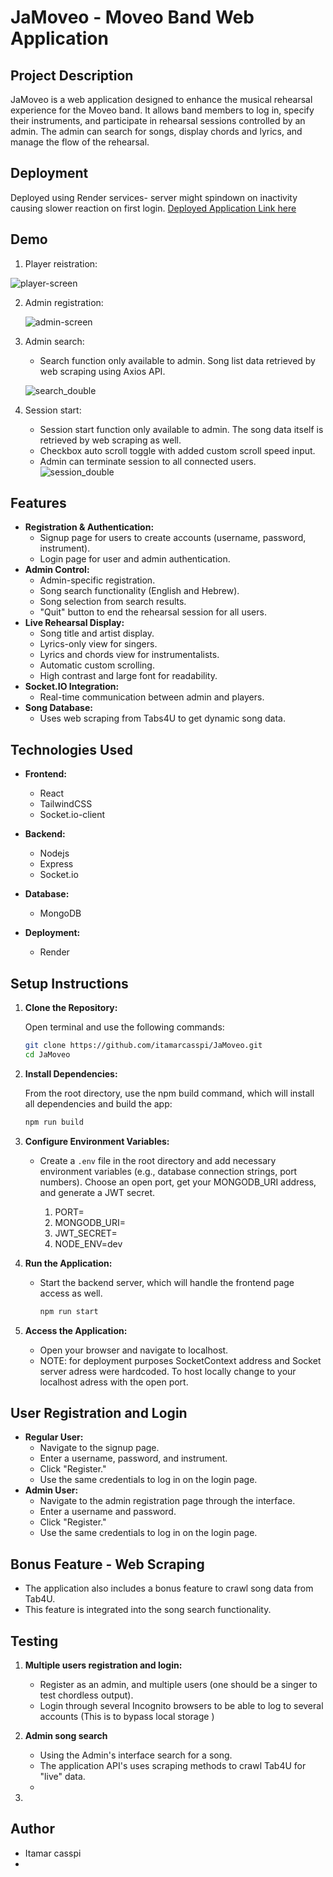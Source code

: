 # JaMoveo - Moveo Band Web Application

## Project Description

JaMoveo is a web application designed to enhance the musical rehearsal experience for the Moveo band. It allows band members to log in, specify their instruments, and participate in rehearsal sessions controlled by an admin. The admin can search for songs, display chords and lyrics, and manage the flow of the rehearsal.

## Deployment

Deployed using Render services- server might spindown on inactivity causing slower reaction on first login.
[Deployed Application Link here](https://jamoveo-qvvw.onrender.com/)

## Demo

1. Player reistration:

  ![player-screen](https://github.com/user-attachments/assets/797b8d7a-3fd0-4ee2-b413-e9d8dc68663b)

2. Admin registration:

   ![admin-screen](https://github.com/user-attachments/assets/c781f84b-58d6-4c4c-81ff-82e2b985bf27)

3. Admin search:
   * Search function only available to admin. Song list data retrieved by web scraping using Axios API.

   ![search_double](https://github.com/user-attachments/assets/ff765f1f-7b79-4ffd-90ac-c111c18dd20d)

4. Session start:
   * Session start function only available to admin. The song data itself is retrieved by web scraping as well.
   * Checkbox auto scroll toggle with added custom scroll speed input.
   * Admin can terminate session to all connected users.
   ![session_double](https://github.com/user-attachments/assets/de833738-a5f0-47ea-bfa2-813c412dafef)

## Features

* **Registration & Authentication:**
  * Signup page for users to create accounts (username, password, instrument).
  * Login page for user and admin authentication.
* **Admin Control:**
  * Admin-specific registration.
  * Song search functionality (English and Hebrew).
  * Song selection from search results.
  * "Quit" button to end the rehearsal session for all users.
* **Live Rehearsal Display:**
  * Song title and artist display.
  * Lyrics-only view for singers.
  * Lyrics and chords view for instrumentalists.
  * Automatic custom scrolling.
  * High contrast and large font for readability.
* **Socket.IO Integration:**
  * Real-time communication between admin and players.
* **Song Database:**
  * Uses web scraping from Tabs4U to get dynamic song data.

## Technologies Used

* **Frontend:**
  * React
  * TailwindCSS
  * Socket.io-client
* **Backend:**
  * Nodejs
  * Express
  * Socket.io

* **Database:**
  * MongoDB
* **Deployment:**
  * Render

## Setup Instructions

1. **Clone the Repository:**

    Open terminal and use the following commands:

      ```bash
      git clone https://github.com/itamarcasspi/JaMoveo.git
      cd JaMoveo
      ```

2. **Install Dependencies:**

    From the root directory, use the npm build command, which will install all dependencies and build the app:

      ```bash
      npm run build
      ```

3. **Configure Environment Variables:**

    * Create a `.env` file in the root directory and add necessary environment variables (e.g., database connection strings, port numbers). Choose an open port, get your MONGODB_URI address, and generate a JWT secret.

      1. PORT=
      2. MONGODB_URI=
      3. JWT_SECRET=
      4. NODE_ENV=dev

4. **Run the Application:**

    * Start the backend server, which will handle the frontend page access as well.

        ```bash
        npm run start
        ```

5. **Access the Application:**

    * Open your browser and navigate to localhost.
    * NOTE: for deployment purposes SocketContext address and Socket server adress were hardcoded. To host locally change to your localhost adress with the open port.

## User Registration and Login

* **Regular User:**
  * Navigate to the signup page.
  * Enter a username, password, and instrument.
  * Click "Register."
  * Use the same credentials to log in on the login page.
* **Admin User:**
  * Navigate to the admin registration page through the interface.
  * Enter a username and password.
  * Click "Register."
  * Use the same credentials to log in on the login page.
  
## Bonus Feature - Web Scraping

* The application also includes a bonus feature to crawl song data from Tab4U.
* This feature is integrated into the song search functionality.

## Testing

1. **Multiple users registration and login:**

   * Register as an admin, and multiple users (one should be a singer to test chordless output).
   * Login through several Incognito browsers to be able to log to several accounts (This is to bypass local storage )

2. **Admin song search**
   * Using the Admin's interface search for a song.
   * The application API's uses scraping methods to crawl Tab4U for "live" data.
   *
3.
  
## Author

* Itamar casspi
*
